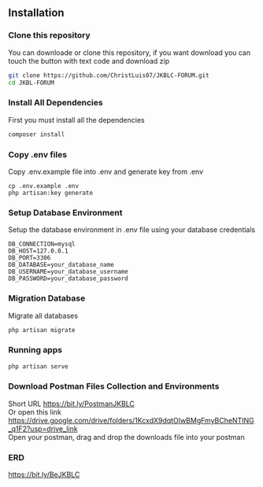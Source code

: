 ## Installation

### Clone this repository
You can downloade or clone this repository, if you want download you can touch the button with text code and download zip
```bash
git clone https://github.com/ChristLuis07/JKBLC-FORUM.git
cd JKBL-FORUM
```

### Install All Dependencies
First you must install all the dependencies
```bash
composer install
```

### Copy .env files
Copy .env.example file into .env and generate key from .env
```
cp .env.example .env
php artisan:key generate
```

### Setup Database Environment
Setup the database environment in .env file using your database credentials
```
DB_CONNECTION=mysql
DB_HOST=127.0.0.1
DB_PORT=3306
DB_DATABASE=your_database_name
DB_USERNAME=your_database_username
DB_PASSWORD=your_database_password
```

### Migration Database
Migrate all databases
```bash
php artisan migrate
```

### Running apps
```bash
php artisan serve
```

### Download Postman Files Collection and Environments
Short URL https://bit.ly/PostmanJKBLC </br>
Or open this link https://drive.google.com/drive/folders/1KcxdX9dqtOIwBMgFmyBCheNTING_q1F2?usp=drive_link
</br>
Open your postman, drag and drop the downloads file into your postman

### ERD
https://bit.ly/BeJKBLC
